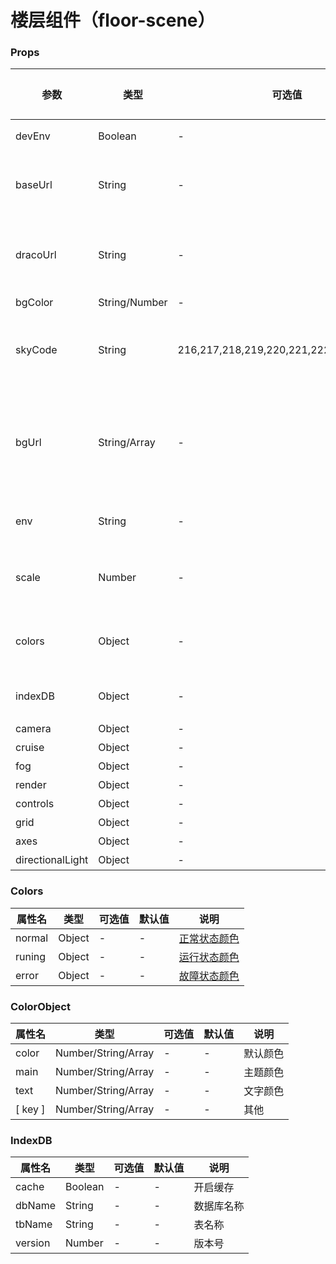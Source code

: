 # 楼层组件（floor-scene）

### Props
| 参数 | 类型 | 可选值 | 默认值 | 说明 |
|-----|-----|-----|-----|-----|
| devEnv | Boolean | - | - | 是否开发环境 |
| baseUrl | String | - | '' | 基础地址（加载资源地址）|
| dracoUrl | String | - | - | draco 解码器文件地址（模型解码）|
| bgColor | String/Number | - | - | 背景色 |
| skyCode | String | 216,217,218,219,220,221,222,223,224,225 | - | 天空 code（预存的天空图片组）|
| bgUrl | String/Array | - | - | 背景图（数组时为 6 个一组，可生成空间图）|
| env | String | - | - | hdr 环境文件地址 |
| scale | Number | - | - | 缩放（容器缩放大小）|
| colors | Object | - | - | [模型不同状态对应不同颜色](./FLOOR.md#Colors) |
| indexDB | Object | - | - | [indexdb 数据库配置](./FLOOR.md#IndexDB) |
| camera | Object | - | - | [相机](./README.md#Camera) |
| cruise | Object | - | - | [巡航](./README.md#Cruise) |
| fog | Object | - | - | [雾化](./README.md#Fog) |
| render | Object | - | - | [渲染器](./README.md#Render) |
| controls | Object | - | - | [控制器](./README.md#Controls) |
| grid | Object | - | - | [网格](./README.md#Grid) |
| axes | Object | - | - | [坐标](./README.md#Axes) |
| directionalLight | Object | - | - | [平行光](./README.md#DirectionalLight) |

### Colors
| 属性名 | 类型 | 可选值 | 默认值 | 说明 |
|-----|-----|-----|-----|-----|
| normal | Object | - | - | [正常状态颜色](./FLOOR.md#ColorObject) |
| runing | Object | - | - | [运行状态颜色](./FLOOR.md#ColorObject) |
| error | Object | - | - | [故障状态颜色](./FLOOR.md#ColorObject) |

### ColorObject
| 属性名 | 类型 | 可选值 | 默认值 | 说明 |
|-----|-----|-----|-----|-----|
| color | Number/String/Array | - | - | 默认颜色 |
| main | Number/String/Array | - | - | 主题颜色 |
| text | Number/String/Array | - | - | 文字颜色 |
| [ key ] | Number/String/Array | - | - | 其他 |


### IndexDB
| 属性名 | 类型 | 可选值 | 默认值 | 说明 |
|-----|-----|-----|-----|-----|
| cache | Boolean | - | - | 开启缓存 |
| dbName | String | - | - | 数据库名称 |
| tbName | String | - | - | 表名称 |
| version | Number | - | - | 版本号 |
